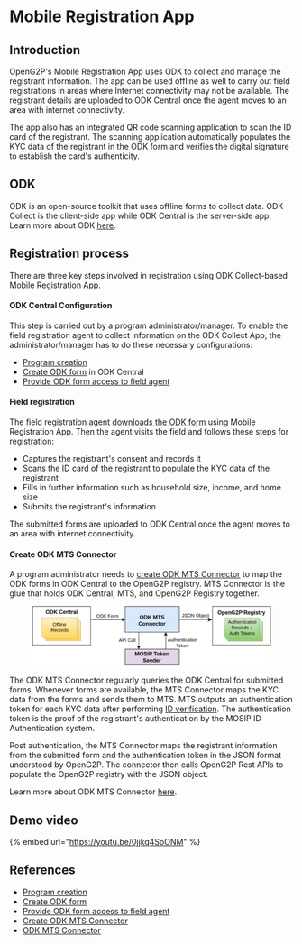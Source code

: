 # Mobile Registration App

## Introduction

OpenG2P's Mobile Registration App uses ODK to collect and manage the registrant information. The app can be used offline as well to carry out field registrations in areas where Internet connectivity may not be available. The registrant details are uploaded to ODK Central once the agent moves to an area with internet connectivity.

The app also has an integrated QR code scanning application to scan the ID card of the registrant. The scanning application automatically populates the KYC data of the registrant in the ODK form and verifies the digital signature to establish the card's authenticity.&#x20;

## ODK

ODK is an open-source toolkit that uses offline forms to collect data. ODK Collect is the client-side app while ODK Central is the server-side app. Learn more about ODK [here](https://docs.getodk.org/).

## Registration process

There are three key steps involved in registration using ODK Collect-based Mobile Registration App.

#### ODK Central Configuration

This step is carried out by a program administrator/manager. To enable the field registration agent to collect information on the ODK Collect App, the administrator/manager has to do these necessary configurations:

* [Program creation](../../guides/user-guides/create-a-program.md)
* [Create ODK form](../../guides/user-guides/create-odk-form.md) in ODK Central
* [Provide ODK form access to field agent](../../guides/user-guides/provide-form-access-to-field-agent.md)

#### Field registration

The field registration agent [downloads the ODK form](../../guides/user-guides/download-form-on-odk-collect.md) using Mobile Registration App. Then the agent visits the field and follows these steps for registration:

* Captures the registrant's consent and records it
* Scans the ID card of the registrant to populate the KYC data of the registrant
* Fills in further information such as household size, income, and home size
* Submits the registrant's information&#x20;

The submitted forms are uploaded to ODK Central once the agent moves to an area with internet connectivity.&#x20;

#### Create ODK MTS Connector

A program administrator needs to [create ODK MTS Connector](../../guides/user-guides/create-mts-connector/create-odk-mts-connector.md) to map the ODK forms in ODK Central to the OpenG2P registry. MTS Connector is the glue that holds ODK Central, MTS, and OpenG2P Registry together.&#x20;

<figure><img src="https://github.com/OpenG2P/openg2p-documentation/raw/e9fdceeedd6e483eb45098b9a72f013a331451cf/.gitbook/assets/offline-registration-process.png" alt=""><figcaption></figcaption></figure>

The ODK MTS Connector regularly queries the ODK Central for submitted forms. Whenever forms are available, the MTS Connector maps the KYC data from the forms and sends them to MTS. MTS outputs an authentication token for each KYC data after performing [ID verification](../id-verification.md#registrant-authentication-using-mts). The authentication token is the proof of the registrant's authentication by the MOSIP ID Authentication system.

Post authentication, the MTS Connector maps the registrant information from the submitted form and the authentication token in the JSON format understood by OpenG2P. The connector then calls OpenG2P Rest APIs to populate the OpenG2P registry with the JSON object.

Learn more about ODK MTS Connector [here](../../integrations/integration-with-mosip/mts-connector.md).

## Demo video

{% embed url="https://youtu.be/0jjkq4SoONM" %}

## References

* [Program creation](../../guides/user-guides/create-a-program.md)
* [Create ODK form](../../guides/user-guides/create-odk-form.md)
* [Provide ODK form access to field agent](../../guides/user-guides/provide-form-access-to-field-agent.md)
* [Create ODK MTS Connector](../../guides/user-guides/create-mts-connector/create-odk-mts-connector.md)
* [ODK MTS Connector](../../integrations/integration-with-mosip/mts-connector.md)
